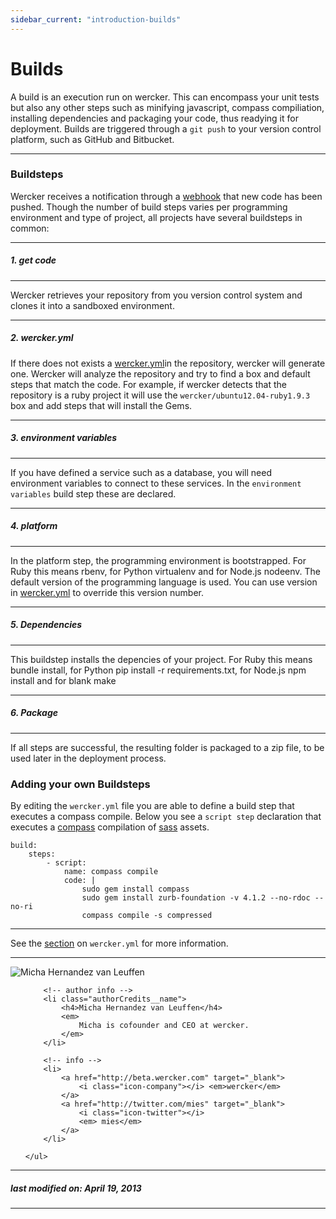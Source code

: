```yaml
---
sidebar_current: "introduction-builds"
---
```


# Builds

A build is an execution run on wercker. This can encompass your unit tests but also any other steps such as minifying javascript, compass compiliation, installing dependencies and packaging your code, thus readying it for deployment. Builds are triggered through a `git push` to your version control platform, such as GitHub and Bitbucket.

-------

### Buildsteps

Wercker receives a notification through a [webhook](https://help.github.com/articles/post-receive-hooks) that new code has been pushed. Though the number of build steps varies per programming environment and type of project, all projects have several buildsteps in common:

***
##### 1. get code
***
Wercker retrieves your repository from you version control system and clones it into a sandboxed environment.

***
##### 2. wercker.yml
If there does not exists a [wercker.yml](/articles/werckeryml/)in the repository, wercker will generate one. Wercker will analyze the repository and try to find a box and default steps that match the code. For example, if wercker detects that the repository is a ruby project it will use the `wercker/ubuntu12.04-ruby1.9.3` box and add steps that will install the Gems.

***
##### 3. environment variables
***
If you have defined a service such as a database, you will need environment variables to connect to these services. In the `environment variables` build step these are declared.

***
##### 4. platform
***
In the platform step, the programming environment is bootstrapped. For Ruby this means rbenv, for Python virtualenv and for Node.js nodeenv. The default version of the programming language is used. You can use version in [wercker.yml](/articles/werckeryml/) to override this version number.

***
##### 5. Dependencies
***
This buildstep installs the depencies of your project. For Ruby this means bundle install, for Python pip install -r requirements.txt, for Node.js npm install and for blank make

***
##### 6. Package
***
If all steps are successful, the resulting folder is packaged to a zip file, to be used later in the deployment process.

### Adding your own Buildsteps

By editing the `wercker.yml` file you are able to define a build step that executes a compass compile. Below you see a `script step` declaration that executes a [compass](http://compass-style.org) compilation of [sass](http://sass-lang.com/) assets.


    build:
        steps:
            - script:
                name: compass compile
                code: |
                    sudo gem install compass
                    sudo gem install zurb-foundation -v 4.1.2 --no-rdoc --no-ri
                    compass compile -s compressed

***
See the [section](/articles/werckeryml/) on `wercker.yml` for more information.


-------

<div class="authorCredits">
    <span class="profile-picture">
        <img src="https://secure.gravatar.com/avatar/d4b19718f9748779d7cf18c6303dc17f?d=identicon&s=192" alt="Micha Hernandez van Leuffen"/>
    </span>
    <ul class="authorCredits">

        <!-- author info -->
        <li class="authorCredits__name">
            <h4>Micha Hernandez van Leuffen</h4>
            <em>
                Micha is cofounder and CEO at wercker.
            </em>
        </li>

        <!-- info -->
        <li>
            <a href="http://beta.wercker.com" target="_blank">
                <i class="icon-company"></i> <em>wercker</em>
            </a>
            <a href="http://twitter.com/mies" target="_blank">
                <i class="icon-twitter"></i>
                <em> mies</em>
            </a>
        </li>

    </ul>
</div>

-------
##### last modified on: April 19, 2013
-------
